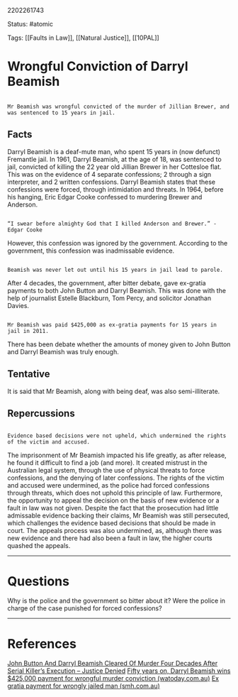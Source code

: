 2202261743

Status: #atomic

Tags: [[Faults in Law]], [[Natural Justice]], [[10PAL]]

# Wrongful Conviction of Darryl Beamish
```ad-tldr

Mr Beamish was wrongful convicted of the murder of Jillian Brewer, and was sentenced to 15 years in jail.

```
## Facts
Darryl Beamish is a deaf-mute man, who spent 15 years in (now defunct) Fremantle jail.
In 1961, Darryl Beamish, at the age of 18, was sentenced to jail, convicted of killing the 22 year old Jillian Brewer in her Cottesloe flat.
This was on the evidence of 4 separate confessions; 2 through a sign interpreter, and 2 written confessions.
Darryl Beamish states that these confessions were forced, through intimidation and threats.
In 1964, before his hanging, Eric Edgar Cooke confessed to murdering Brewer and Anderson.
```ad-quote

“I swear before almighty God that I killed Anderson and Brewer.” - Edgar Cooke

```
However, this confession was ignored by the government.
According to the government, this confession was inadmissable evidence.
```ad-note

Beamish was never let out until his 15 years in jail lead to parole.

```
After 4 decades, the government, after bitter debate, gave ex-gratia payments to both John Button and Darryl Beamish.
This was done with the help of journalist Estelle Blackburn, Tom Percy, and solicitor Jonathan Davies.
```ad-note

Mr Beamish was paid $425,000 as ex-gratia payments for 15 years in jail in 2011.

```
There has been debate whether the amounts of money given to John Button and Darryl Beamish was truly enough.
## Tentative
It is said that Mr Beamish, along with being deaf, was also semi-illiterate.
## Repercussions
```ad-tldr

Evidence based decisions were not upheld, which undermined the rights of the victim and accused.

```
The imprisonment of Mr Beamish impacted his life greatly, as after release, he found it difficult to find a job (and more).
It created mistrust in the Australian legal system, through the use of physical threats to force confessions, and the denying of later confessions.
The rights of the victim and accused were undermined, as the police had forced confessions through threats, which does not uphold this principle of law. Furthermore, the opportunity to appeal the decision on the basis of new evidence or a fault in law was not given. 
Despite the fact that the prosecution had little admissable evidence backing their claims, Mr Beamish was still persecuted, which challenges the evidence based decisions that should be made in court.
The appeals process was also undermined, as, although there was new evidence and there had also been a fault in law, the higher courts quashed the appeals.

---
# Questions
Why is the police and the government so bitter about it?
Were the police in charge of the case punished for forced confessions?

---
# References
[John Button And Darryl Beamish Cleared Of Murder Four Decades After Serial Killer’s Execution – Justice Denied](http://justicedenied.org/wordpress/archives/1204)
[Fifty years on, Darryl Beamish wins $425,000 payment for wrongful murder conviction (watoday.com.au)](https://www.watoday.com.au/national/western-australia/fifty-years-on-darryl-beamish-wins-425-000-payment-for-wrongful-murder-conviction-20110602-1fhl7.html)
[Ex gratia payment for wrongly jailed man (smh.com.au)](https://www.smh.com.au/national/ex-gratia-payment-for-wrongly-jailed-man-20110602-1fhq6.html)